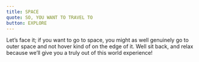 ```yaml
---
title: SPACE
quote: SO, YOU WANT TO TRAVEL TO
button: EXPLORE
---
```


Let’s face it; if you want to go to space, you might as well genuinely go to outer space and not hover kind of on the edge of it. Well sit back, and relax because we’ll give you a truly out of this world experience!
